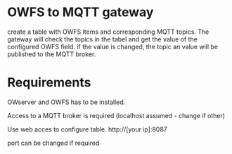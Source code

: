 # OWFS to MQTT gateway
create a table with OWFS items and corresponding MQTT topics.
The gateway will check the topics in the tabel and get the value of the configured OWFS field.
if the value is changed, the topic an value will be published to the MQTT broker.
# Requirements
OWserver and OWFS has to be installed.

Access to a MQTT broker is required (localhost assumed - change if other)

Use web acces to configure table. http://[your ip]:8087

port can be changed if required

